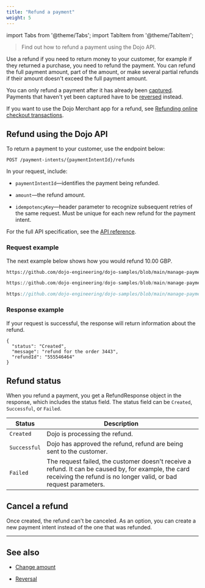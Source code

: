 ```yaml
---
title: "Refund a payment"
weight: 5
---
```

import Tabs from '@theme/Tabs';
import TabItem from '@theme/TabItem';

>Find out how to refund a payment using the Dojo API.

Use a refund if you need to return money to your customer, for example if they returned a purchase, you need to refund the payment. You can refund the full payment amount, part of the amount, or make several partial refunds if their amount doesn't exceed the full payment amount.

You can only refund a payment after it has already been [captured](../capture/). Payments that haven't yet been captured have to be [reversed](reversal/) instead.

If you want to use the Dojo Merchant app for a refund, see [Refunding online checkout transactions](https://support.dojo.tech/hc/en-gb/articles/4408826217106-Refunding-and-reversing-online-checkout-transactions#h_01FK1SZJWY37BZKNMN0BQ3EYKF).

## Refund using the Dojo API

To return a payment to your customer, use the endpoint below:

``` POST /payment-intents/{paymentIntentId}/refunds ```

In your request, include:

* `paymentIntentId`—identifies the payment being refunded.

* `amount`—the refund amount.

* `idempotencyKey`—header parameter to recognize subsequent retries of the same request. Must be unique for each new refund for the payment intent.

For the full API specification, see the [API reference](/api#operation/Refunds_Create).

### Request example

The next example below shows how you would refund 10.00 GBP.

<Tabs groupId="codeGroup">
  <TabItem value="curl" label="curl" default>

```bash reference
https://github.com/dojo-engineering/dojo-samples/blob/main/manage-payments/curl/refund.sh
```

  </TabItem>
  <TabItem value="python" label="Python">

```py reference
https://github.com/dojo-engineering/dojo-samples/blob/main/manage-payments/python/refund.py
```

  </TabItem>
  <TabItem value="C#" label="C#">

```cs reference
https://github.com/dojo-engineering/dojo-samples/blob/main/manage-payments/cs/refund.cs
```

  </TabItem>
</Tabs>

### Response example

If your request is successful, the response will return information about the refund.

```
{
  "status": "Created",
  "message": "refund for the order 3443",
  "refundId": "555546464"
}
```

## Refund status

When you refund a payment, you get a RefundResponse object in the response, which includes the status field. The status field can be `Created`, `Successful`, or `Failed`.

| Status | Description |
| ------------- | -----|
| `Created`| Dojo is processing the refund.|
| `Successful` | Dojo has approved the refund, refund are being sent to the customer.|
| `Failed`|  The request failed, the customer doesn't receive a refund. It can be caused by, for example, the card receiving the refund is no longer valid, or bad request parameters.|

## Cancel a refund

Once created, the refund can't be canceled. As an option, you can create a new payment intent instead of the one that was refunded.

---

## See also

* [Change amount](../change-amount/)

* [Reversal](reversal/)
